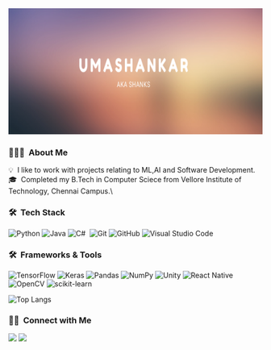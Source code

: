 <img src="assets/Banner.png" alt="Shanks" width="700" height="250">

### 👨🏻‍💻 &nbsp;About Me

💡 &nbsp;I like to work with projects relating to ML,AI and Software Development.\
🎓 &nbsp;Completed my B.Tech in Computer Sciece from Vellore Institute of Technology, Chennai Campus.\

### 🛠 &nbsp;Tech Stack

![Python](https://img.shields.io/badge/python-3670A0?style=for-the-badge&logo=python&logoColor=ffdd54)
![Java](https://img.shields.io/badge/java-%23ED8B00.svg?style=for-the-badge&logo=java&logoColor=white)
![C#](https://img.shields.io/badge/c%23-%23239120.svg?style=for-the-badge&logo=c-sharp&logoColor=white)&nbsp;
![Git](https://img.shields.io/badge/git-%23F05033.svg?style=for-the-badge&logo=git&logoColor=white)
![GitHub](https://img.shields.io/badge/github-%23121011.svg?style=for-the-badge&logo=github&logoColor=white)
![Visual Studio Code](https://img.shields.io/badge/Visual%20Studio%20Code-0078d7.svg?style=for-the-badge&logo=visual-studio-code&logoColor=white)

### 🛠 &nbsp;Frameworks & Tools

![TensorFlow](https://img.shields.io/badge/TensorFlow-%23FF6F00.svg?style=for-the-badge&logo=TensorFlow&logoColor=white)
![Keras](https://img.shields.io/badge/Keras-%23D00000.svg?style=for-the-badge&logo=Keras&logoColor=white)
![Pandas](https://img.shields.io/badge/pandas-%23150458.svg?style=for-the-badge&logo=pandas&logoColor=white)
![NumPy](https://img.shields.io/badge/numpy-%23013243.svg?style=for-the-badge&logo=numpy&logoColor=white)
![Unity](https://img.shields.io/badge/unity-%23000000.svg?style=for-the-badge&logo=unity&logoColor=white)
![React Native](https://img.shields.io/badge/react_native-%2320232a.svg?style=for-the-badge&logo=react&logoColor=%2361DAFB)
![OpenCV](https://img.shields.io/badge/opencv-%23white.svg?style=for-the-badge&logo=opencv&logoColor=white)
![scikit-learn](https://img.shields.io/badge/scikit--learn-%23F7931E.svg?style=for-the-badge&logo=scikit-learn&logoColor=white)

![Top Langs](https://github-readme-stats.vercel.app/api/top-langs/?username=Shanks0465&layout=compact)



### 🤝🏻 &nbsp;Connect with Me
<a href="https://www.linkedin.com/in/umashankar-kumaravelan-74a228146/"><img src="https://img.shields.io/badge/-Shankar%20Kumar-0077B5?style=flat&logo=Linkedin&logoColor=white"/><a>
<a href="umashanks99@gmail.com"><img src="https://img.shields.io/badge/-umashanks99@gmail.com-D14836?style=flat&logo=Gmail&logoColor=white"/></a>
